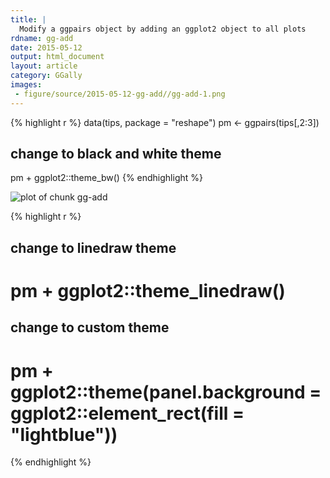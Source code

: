 ```yaml
---
title: |
  Modify a ggpairs object by adding an ggplot2 object to all plots
rdname: gg-add
date: 2015-05-12
output: html_document
layout: article
category: GGally
images:
 - figure/source/2015-05-12-gg-add//gg-add-1.png
---
```





{% highlight r %}
data(tips, package = "reshape")
pm <- ggpairs(tips[,2:3])
## change to black and white theme
pm + ggplot2::theme_bw()
{% endhighlight %}

![plot of chunk gg-add](/allYourFigureAreBelongToUs/figure/source/2015-05-12-gg-add/gg-add-1.png) 

{% highlight r %}
## change to linedraw theme
# pm + ggplot2::theme_linedraw()
## change to custom theme
# pm + ggplot2::theme(panel.background = ggplot2::element_rect(fill = "lightblue"))
{% endhighlight %}